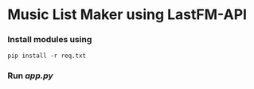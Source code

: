 # Music List Maker using LastFM-API

### Install modules using
```
pip install -r req.txt
```

### Run *app.py*
